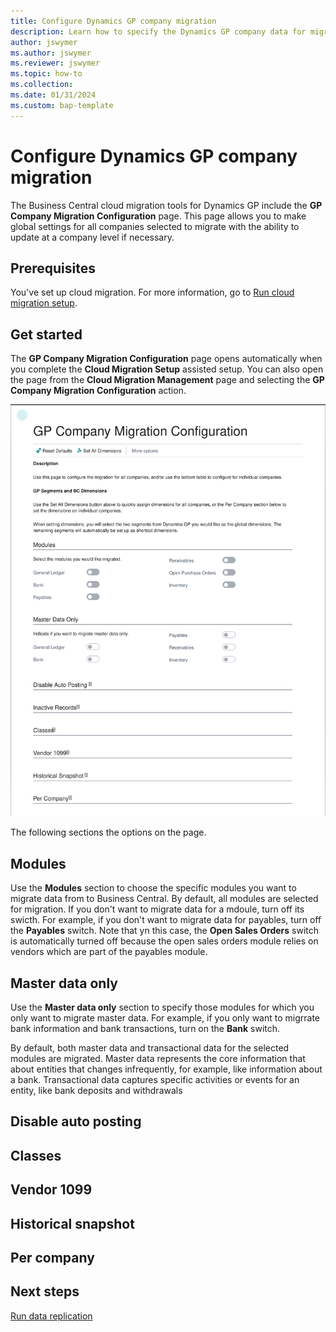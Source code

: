 ```yaml
---
title: Configure Dynamics GP company migration
description: Learn how to specify the Dynamics GP company data for migrating to Business Central on-premises.
author: jswymer
ms.author: jswymer
ms.reviewer: jswymer
ms.topic: how-to 
ms.collection: 
ms.date: 01/31/2024
ms.custom: bap-template
---
```


# Configure Dynamics GP company migration

The Business Central cloud migration tools for Dynamics GP include the **GP Company Migration Configuration** page. This page allows you to make global settings for all companies selected to migrate with the ability to update at a company level if necessary.

## Prerequisites

You've set up cloud migration. For more information, go to [Run cloud migration setup](migration-setup-gp.md).

## Get started

The **GP Company Migration Configuration** page opens automatically when you complete the **Cloud Migration Setup** assisted setup. You can also open the page from the **Cloud Migration Management** page and selecting the **GP Company Migration Configuration** action.

![Shows GP company migration configuration page](../developer/media/gp-company-migration-configuration.svg)

The following sections the options on the page. 

## Modules

Use the **Modules** section to choose the specific modules you want to migrate data from to Business Central. By default, all modules are selected for migration. If you don't want to migrate data for a mdoule, turn off its swicth. For example, if you don't want to migrate data for payables, turn off the **Payables** switch. Note that yn this case, the **Open Sales Orders** switch is automatically turned off because the open sales orders module relies on vendors which are part of the payables module.

## Master data only

Use the **Master data only** section to specify those modules for which you only want to migrate master data. For example, if you only want to migrrate bank information and bank transactions, turn on the **Bank** switch.

By default, both master data and transactional data for the selected modules are migrated. Master data represents the core information that about entities that changes infrequently, for example, like information about a bank. Transactional data captures specific activities or events for an entity, like bank deposits and withdrawals

 
## Disable auto posting

## Classes

## Vendor 1099

## Historical snapshot

## Per company

## Next steps

[Run data replication](migrate-data-replication-run.md) 
